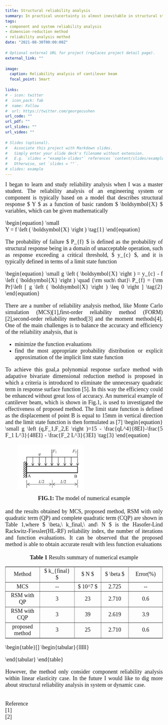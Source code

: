 ```yaml
---
title: Structural reliability analysis
summary: In practical uncertainty is almost inevitable in structural stiffness and external load, and balancing the efficiency and accuracy of reliability analysis method is still challenging and attractive.
tags:
- component and system reliability analysis
- dimension-reduction method
- reliability analysis method
date: "2021-08-30T00:00:00Z"

# Optional external URL for project (replaces project detail page).
external_link: ""

image:
  caption: Reliability analysis of cantilever beam
  focal_point: Smart

links:
# - icon: twitter
#  icon_pack: fab
#  name: Follow
#  url: https://twitter.com/georgecushen
url_code: ""
url_pdf: ""
url_slides: ""
url_video: ""

# Slides (optional).
#   Associate this project with Markdown slides.
#   Simply enter your slide deck's filename without extension.
#   E.g. `slides = "example-slides"` references `content/slides/example-slides.md`.
#   Otherwise, set `slides = ""`.
# slides: example
---
```

<font size="4" font face = "Times New Roman">
<DIV align="justify">
  I began to learn and study reliability analysis when I was a master student. The reliability analysis of an engineering system or component is typically based on a model that describes structural response $ Y $ as a function of basic random $ \boldsymbol{X} $ variables, which can be given mathematically
  
  \begin{equation} \small  
  Y = f \left ( \boldsymbol{X} \right )
  \tag{1}
  \end{equation}
  
  The probability of failure $ P_{f} $ is defined as the probability of structural response being in a domain of unacceptable operation, such as response exceeding a critical threshold, $ y_{c} $, and it is typically defined in terms of a limit state function

  \begin{equation} \small
  g \left ( \boldsymbol{X} \right ) = y_{c} - f \left ( \boldsymbol{X} \right ) \quad
  {\rm such\ that}\ P_{f} = {\rm Pr}\left [ g \left ( \boldsymbol{X} \right ) \leq 0 \right ]
  \tag{2}
  \end{equation}
  
  There are a number of reliability analysis method, like Monte Carlo simulation (MCS)[1],first-order reliability method (FORM)[2],second-order reliability method[3] and the moment methods[4]. One of the main challenges is to balance the accuracy and efficiency of the reliability analysis, that is
  <ul>
    <li> minimize the function evaluations </li>
    <li> find the most appropriate probability distribution or explicit approximation of the implicit limt state function </li>
  </ul>
  To achieve this goal,a polynomial response surface method with adapative bivariate dimensional reduction method is proposed in which a criteria is introduced to eliminate the unnecessary quadratic term in response surface function [5]. In this way the efficiency could be enhanced without great loss of accuracy. An numerical example of cantilever beam, which is shown in Fig.1, is used to investigated the effectiveness of proposed method. The limit state function is defined as the displacement of point B is equal to 15mm in vertical direction and the limit state function is then formulated  as [7]
  \begin{equation} \small
  g \left (q,F_1,F_2,E \right )=15 - \frac{qL^4}{8EI}-\frac{5 F_1 L^3}{48EI} - \frac{F_2 L^3}{3EI}
  \tag{3}
  \end{equation}

  <figure class="half" style="display:flex; align-items: flex-end">
    <img src="reliability-2.jpg" style ="width: 50%; height: 50%"> 
  </figure>
  <DIV align="CENTER">
    <b>FIG.1:</b> The model of numerical example
  </DIV>
  <br/>
  and the results obtained by MCS, proposed method, RSM with only quadratic term (QP) and complete quadratic term (CQP) are shown in Table 1,where $ \beta,\ k_final,\ and\ N  $ is the Hasofer-Lind Rackwitz-Fiessler(HL-RF) reliability index, the number of iterations and function evaluations. It can be observed that the proposed method is able to obtain accurate result with less function evaluations
</DIV> 
<br/>

<DIV align="CENTER">
    <b>Table 1</b> Results summary of numerical example
</DIV>

  <table border="1" cellspacing="0" frame=hsides rules = all>
    <tr>
      <td align="center" width = "200" > Method </td>
      <td align="center" width = "200" > $ k_{final} $ </td>
      <td align="center" width = "200" > $ N $ </td>
      <td align="center" width = "200" > $ \beta $ </td>
      <td align="center" width = "200" > Error(%) </td>
    </tr>
    <tr>
      <td align="center" width = "200" > MCS </td>
      <td align="center" width = "200" > -- </td>
      <td align="center" width = "200" > $ 10^7 $ </td>
      <td align="center" width = "200" > 2.725 </td>
      <td align="center" width = "200" > -- </td>
    </tr>
    <tr>
      <td align="center"> RSM with QP </td>
      <td align="center"> 3 </td>
      <td align="center"> 23 </td>
      <td align="center"> 2.710 </td>
      <td align="center"> 0.6 </td>
    </tr>
    <tr>
      <td align="center"> RSM with CQP </td>
      <td align="center"> 3 </td>
      <td align="center"> 39 </td>
      <td align="center"> 2.619 </td>
      <td align="center"> 3.9 </td>
    </tr>
    <tr>
      <td align="center"> proposed method </td>
      <td align="center"> 3 </td>
      <td align="center"> 25 </td>
      <td align="center"> 2.710 </td>
      <td align="center"> 0.6 </td>
    </tr>
  </table>

  \begin{table}[]
  \begin{tabular}{lllll}

  \end{tabular}
  \end{table}

<font size="4" font face = "Times New Roman">
<DIV align="justify">

  However, the method only consider component reliability analysis within linear elasticity case. In the future I would like to dig more about structural reliability analysis in system or dynamic case.

  </br>
  Reference <br/>
  [1] </br>
  [2] </br>


</DIV> 



